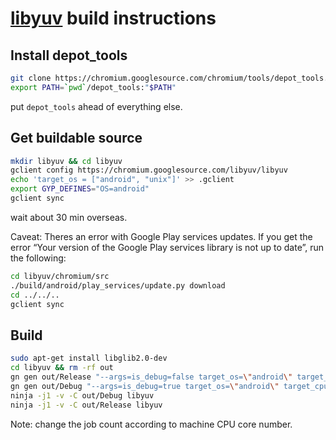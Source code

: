 # [libyuv](https://chromium.googlesource.com/libyuv/libyuv/) build instructions

## Install depot_tools

~~~ bash
git clone https://chromium.googlesource.com/chromium/tools/depot_tools.git
export PATH=`pwd`/depot_tools:"$PATH"
~~~

put `depot_tools` ahead of everything else.

## Get buildable source

~~~ bash
mkdir libyuv && cd libyuv
gclient config https://chromium.googlesource.com/libyuv/libyuv
echo 'target_os = ["android", "unix"]' >> .gclient
export GYP_DEFINES="OS=android"
gclient sync
~~~

wait about 30 min overseas.

Caveat: Theres an error with Google Play services updates. If you get the error “Your version of the Google Play services library is not up to date”, run the following:

~~~ bash
cd libyuv/chromium/src
./build/android/play_services/update.py download
cd ../../..
gclient sync
~~~

## Build

~~~ bash
sudo apt-get install libglib2.0-dev
cd libyuv && rm -rf out
gn gen out/Release "--args=is_debug=false target_os=\"android\" target_cpu=\"arm\""
gn gen out/Debug "--args=is_debug=true target_os=\"android\" target_cpu=\"arm\""
ninja -j1 -v -C out/Debug libyuv
ninja -j1 -v -C out/Release libyuv
~~~

Note: change the job count according to machine CPU core number.
